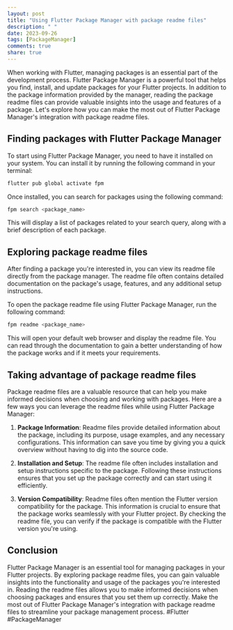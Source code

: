 ```yaml
---
layout: post
title: "Using Flutter Package Manager with package readme files"
description: " "
date: 2023-09-26
tags: [PackageManager]
comments: true
share: true
---
```


When working with Flutter, managing packages is an essential part of the development process. Flutter Package Manager is a powerful tool that helps you find, install, and update packages for your Flutter projects. In addition to the package information provided by the manager, reading the package readme files can provide valuable insights into the usage and features of a package. Let's explore how you can make the most out of Flutter Package Manager's integration with package readme files.

## Finding packages with Flutter Package Manager

To start using Flutter Package Manager, you need to have it installed on your system. You can install it by running the following command in your terminal:

```bash
flutter pub global activate fpm
```

Once installed, you can search for packages using the following command:

```bash
fpm search <package_name>
```

This will display a list of packages related to your search query, along with a brief description of each package.

## Exploring package readme files

After finding a package you're interested in, you can view its readme file directly from the package manager. The readme file often contains detailed documentation on the package's usage, features, and any additional setup instructions.

To open the package readme file using Flutter Package Manager, run the following command:

```bash
fpm readme <package_name>
```

This will open your default web browser and display the readme file. You can read through the documentation to gain a better understanding of how the package works and if it meets your requirements.

## Taking advantage of package readme files

Package readme files are a valuable resource that can help you make informed decisions when choosing and working with packages. Here are a few ways you can leverage the readme files while using Flutter Package Manager:

1. **Package Information**: Readme files provide detailed information about the package, including its purpose, usage examples, and any necessary configurations. This information can save you time by giving you a quick overview without having to dig into the source code.

2. **Installation and Setup**: The readme file often includes installation and setup instructions specific to the package. Following these instructions ensures that you set up the package correctly and can start using it efficiently.

3. **Version Compatibility**: Readme files often mention the Flutter version compatibility for the package. This information is crucial to ensure that the package works seamlessly with your Flutter project. By checking the readme file, you can verify if the package is compatible with the Flutter version you're using.

## Conclusion

Flutter Package Manager is an essential tool for managing packages in your Flutter projects. By exploring package readme files, you can gain valuable insights into the functionality and usage of the packages you're interested in. Reading the readme files allows you to make informed decisions when choosing packages and ensures that you set them up correctly. Make the most out of Flutter Package Manager's integration with package readme files to streamline your package management process. #Flutter #PackageManager